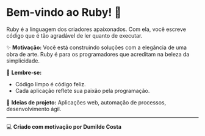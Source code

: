 # Bem-vindo ao Ruby! 💎

Ruby é a linguagem dos criadores apaixonados. Com ela, você escreve código que é tão agradável de ler quanto de executar.

✨ **Motivação:** 
Você está construindo soluções com a elegância de uma obra de arte. Ruby é para os programadores que acreditam na beleza da simplicidade.

🌟 **Lembre-se:** 
- Código limpo é código feliz.
- Cada aplicação reflete sua paixão pela programação.

🚀 **Ideias de projeto:** Aplicações web, automação de processos, desenvolvimento ágil.

---

💻 **Criado com motivação por Dumilde Costa**

